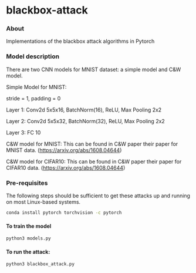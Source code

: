 # blackbox-attack


### About

Implementations of the blackbox attack algorithms in Pytorch

### Model description 

There are two CNN models for MNIST dataset: a simple model and C&W model.

Simple Model for MNIST:

stride = 1, padding = 0

Layer 1: Conv2d 5x5x16, BatchNorm(16), ReLU, Max Pooling 2x2

Layer 2: Conv2d 5x5x32, BatchNorm(32), ReLU, Max Pooling 2x2

Layer 3: FC 10

C&W model for MNIST:
This can be found in C&W paper their paper for MNIST data. (https://arxiv.org/abs/1608.04644)


C&W model for CIFAR10:
This can be found in C&W paper their paper for CIFAR10 data. (https://arxiv.org/abs/1608.04644)

### Pre-requisites

The following steps should be sufficient to get these attacks up and running on
most Linux-based systems.

```bash
conda install pytorch torchvision -c pytorch
```
   
#### To train the model
```bash
python3 models.py
```

#### To run the attack:

```bash
python3 blackbox_attack.py
```
 



